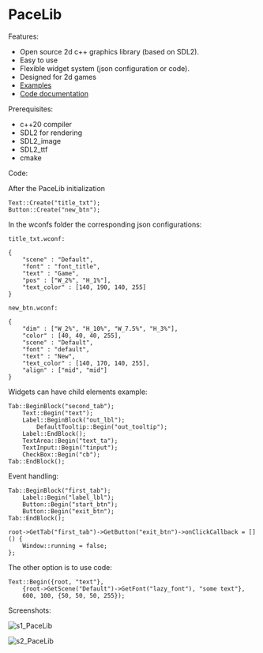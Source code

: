 # PaceLib

Features:
- Open source 2d c++ graphics library (based on SDL2).
- Easy to use
- Flexible widget system (json configuration or code).
- Designed for 2d games
- [Examples](https://github.com/aiafrasinei/PaceLib/tree/main/examples)
- [Code documentation](https://binary-station.github.io/PaceLib/html/index.html)

Prerequisites:
- c++20 compiler
- SDL2 for rendering
- SDL2_image
- SDL2_ttf 
- cmake

Code:

After the PaceLib initialization

    Text::Create("title_txt");
    Button::Create("new_btn");
    
In the wconfs folder the corresponding json configurations:

    title_txt.wconf:

    {
        "scene" : "Default",
        "font" : "font_title",
        "text" : "Game",
        "pos" : ["W_2%", "H_1%"],
        "text_color" : [140, 190, 140, 255]
    }

    new_btn.wconf:

    {
        "dim" : ["W_2%", "H_10%", "W_7.5%", "H_3%"],
        "color" : [40, 40, 40, 255],
        "scene" : "Default",
        "font" : "default",
        "text" : "New",
        "text_color" : [140, 170, 140, 255],
        "align" : ["mid", "mid"]
    }

Widgets can have child elements example:

    Tab::BeginBlock("second_tab");
		Text::Begin("text");
		Label::BeginBlock("out_lbl");
			DefaultTooltip::Begin("out_tooltip");
		Label::EndBlock();
		TextArea::Begin("text_ta");
		TextInput::Begin("tinput");
		CheckBox::Begin("cb");
	Tab::EndBlock();
    
Event handling:

    Tab::BeginBlock("first_tab");
		Label::Begin("label_lbl");
		Button::Begin("start_btn");
		Button::Begin("exit_btn");
	Tab::EndBlock();
	
	root->GetTab("first_tab")->GetButton("exit_btn")->onClickCallback = []() {
		Window::running = false;
    };
   
The other option is to use code:

    Text::Begin({root, "text"},
        {root->GetScene("Default")->GetFont("lazy_font"), "some text"},
        600, 100, {50, 50, 50, 255});
	
Screenshots:

![s1_PaceLib](https://user-images.githubusercontent.com/5115332/187064366-f01e34fe-4b8e-4300-8235-5db7fa8178e3.png)

![s2_PaceLib](https://user-images.githubusercontent.com/5115332/187064386-337f1fe8-5a97-47bc-9969-9f9a294eee2c.png)


